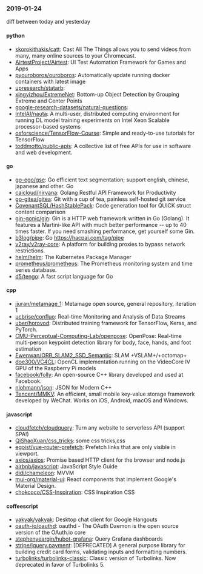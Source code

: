 ### 2019-01-24
diff between today and yesterday

#### python
* [skorokithakis/catt](https://github.com/skorokithakis/catt): Cast All The Things allows you to send videos from many, many online sources to your Chromecast.
* [AirtestProject/Airtest](https://github.com/AirtestProject/Airtest): UI Test Automation Framework for Games and Apps
* [pyouroboros/ouroboros](https://github.com/pyouroboros/ouroboros): Automatically update running docker containers with latest image
* [upresearch/statarb](https://github.com/upresearch/statarb): 
* [xingyizhou/ExtremeNet](https://github.com/xingyizhou/ExtremeNet): Bottom-up Object Detection by Grouping Extreme and Center Points
* [google-research-datasets/natural-questions](https://github.com/google-research-datasets/natural-questions): 
* [IntelAI/nauta](https://github.com/IntelAI/nauta): A multi-user, distributed computing environment for running DL model training experiments on Intel Xeon Scalable processor-based systems
* [osforscience/TensorFlow-Course](https://github.com/osforscience/TensorFlow-Course): Simple and ready-to-use tutorials for TensorFlow
* [toddmotto/public-apis](https://github.com/toddmotto/public-apis): A collective list of free APIs for use in software and web development.

#### go
* [go-ego/gse](https://github.com/go-ego/gse): Go efficient text segmentation; support english, chinese, japanese and other. Go 
* [caicloud/nirvana](https://github.com/caicloud/nirvana): Golang Restful API Framework for Productivity
* [go-gitea/gitea](https://github.com/go-gitea/gitea): Git with a cup of tea, painless self-hosted git service
* [CovenantSQL/HashStablePack](https://github.com/CovenantSQL/HashStablePack): Code generation tool for QUICK struct content comparison
* [gin-gonic/gin](https://github.com/gin-gonic/gin): Gin is a HTTP web framework written in Go (Golang). It features a Martini-like API with much better performance -- up to 40 times faster. If you need smashing performance, get yourself some Gin.
* [b3log/pipe](https://github.com/b3log/pipe):   Go https://hacpai.com/tag/pipe
* [v2ray/v2ray-core](https://github.com/v2ray/v2ray-core): A platform for building proxies to bypass network restrictions.
* [helm/helm](https://github.com/helm/helm): The Kubernetes Package Manager
* [prometheus/prometheus](https://github.com/prometheus/prometheus): The Prometheus monitoring system and time series database.
* [d5/tengo](https://github.com/d5/tengo): A fast script language for Go

#### cpp
* [jjuran/metamage_1](https://github.com/jjuran/metamage_1): Metamage open source, general repository, iteration 1
* [ucbrise/confluo](https://github.com/ucbrise/confluo): Real-time Monitoring and Analysis of Data Streams
* [uber/horovod](https://github.com/uber/horovod): Distributed training framework for TensorFlow, Keras, and PyTorch.
* [CMU-Perceptual-Computing-Lab/openpose](https://github.com/CMU-Perceptual-Computing-Lab/openpose): OpenPose: Real-time multi-person keypoint detection library for body, face, hands, and foot estimation
* [Ewenwan/ORB_SLAM2_SSD_Semantic](https://github.com/Ewenwan/ORB_SLAM2_SSD_Semantic): SLAM +VSLAM+/+octomap+
* [doe300/VC4CL](https://github.com/doe300/VC4CL): OpenCL implementation running on the VideoCore IV GPU of the Raspberry Pi models
* [facebook/folly](https://github.com/facebook/folly): An open-source C++ library developed and used at Facebook.
* [nlohmann/json](https://github.com/nlohmann/json): JSON for Modern C++
* [Tencent/MMKV](https://github.com/Tencent/MMKV): An efficient, small mobile key-value storage framework developed by WeChat. Works on iOS, Android, macOS and Windows.

#### javascript
* [cloudfetch/cloudquery](https://github.com/cloudfetch/cloudquery): Turn any website to serverless API (support SPA!)
* [QiShaoXuan/css_tricks](https://github.com/QiShaoXuan/css_tricks): some css tricks,css
* [egoist/vue-router-prefetch](https://github.com/egoist/vue-router-prefetch): Prefetch links that are only visible in viewport.
* [axios/axios](https://github.com/axios/axios): Promise based HTTP client for the browser and node.js
* [airbnb/javascript](https://github.com/airbnb/javascript): JavaScript Style Guide
* [didi/chameleon](https://github.com/didi/chameleon): MVVM
* [mui-org/material-ui](https://github.com/mui-org/material-ui): React components that implement Google's Material Design.
* [chokcoco/CSS-Inspiration](https://github.com/chokcoco/CSS-Inspiration): CSS Inspiration CSS 

#### coffeescript
* [yakyak/yakyak](https://github.com/yakyak/yakyak): Desktop chat client for Google Hangouts
* [oauth-io/oauthd](https://github.com/oauth-io/oauthd): oauthd - The OAuth Daemon is the open source version of the OAuth.io core
* [stephenyeargin/hubot-grafana](https://github.com/stephenyeargin/hubot-grafana):  Query Grafana dashboards
* [stripe/jquery.payment](https://github.com/stripe/jquery.payment): [DEPRECATED] A general purpose library for building credit card forms, validating inputs and formatting numbers.
* [turbolinks/turbolinks-classic](https://github.com/turbolinks/turbolinks-classic): Classic version of Turbolinks. Now deprecated in favor of Turbolinks 5.
